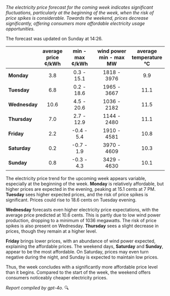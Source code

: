 *The electricity price forecast for the coming week indicates significant fluctuations, particularly at the beginning of the week, when the risk of price spikes is considerable. Towards the weekend, prices decrease significantly, offering consumers more affordable electricity usage opportunities.*

The forecast was updated on Sunday at 14:26.

|            | average<br>price<br>¢/kWh | min - max<br>¢/kWh | wind power<br>min - max<br>MW | average<br>temperature<br>°C |
|:-------------|:----------------:|:----------------:|:-------------:|:-------------:|
| **Monday**  | 3.8 | 0.3 - 15.1 | 1818 - 3976 | 9.9 |
| **Tuesday**    | 6.8 | 0.2 - 18.6 | 1965 - 3667 | 11.1 |
| **Wednesday**| 10.6 | 4.5 - 20.6 | 1036 - 2182 | 11.5 |
| **Thursday**    | 7.0 | 2.7 - 12.9 | 1144 - 2480 | 11.1 |
| **Friday**  | 2.2 | -0.4 - 5.4 | 1910 - 4581 | 10.8 |
| **Saturday**   | 0.2 | -0.7 - 1.9 | 3970 - 4609 | 10.3 |
| **Sunday**  | 0.8 | -0.3 - 4.3 | 3429 - 4630 | 10.1 |

The electricity price trend for the upcoming week appears variable, especially at the beginning of the week. **Monday** is relatively affordable, but higher prices are expected in the evening, peaking at 15.1 cents at 7 PM. **Tuesday** sees higher expected prices, and the risk of price spikes is significant. Prices could rise to 18.6 cents on Tuesday evening.

**Wednesday** forecasts even higher electricity price expectations, with the average price predicted at 10.6 cents. This is partly due to low wind power production, dropping to a minimum of 1036 megawatts. The risk of price spikes is also present on Wednesday. **Thursday** sees a slight decrease in prices, though they remain at a higher level.

**Friday** brings lower prices, with an abundance of wind power expected, explaining the affordable prices. The weekend days, **Saturday** and **Sunday**, appear to be the most affordable. On Saturday, prices may even turn negative during the night, and Sunday is expected to maintain low prices.

Thus, the week concludes with a significantly more affordable price level than it begins. Compared to the start of the week, the weekend offers consumers noticeably cheaper electricity prices.

*Report compiled by gpt-4o.* 🔍
